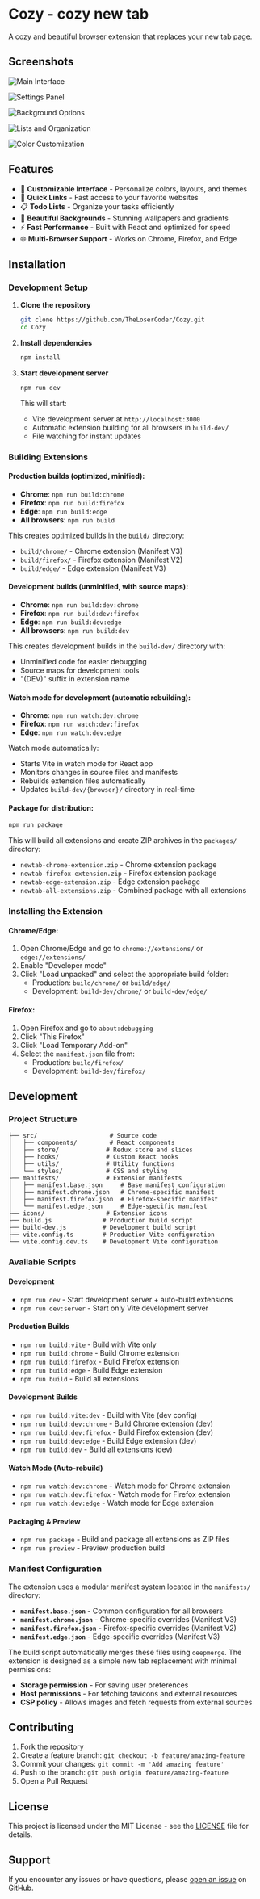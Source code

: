 # Cozy - cozy new tab

A cozy and beautiful browser extension that replaces your new tab page.

## Screenshots

![Main Interface](Screenshots/Screen%200.png)

![Settings Panel](Screenshots/Screen%201.png)

![Background Options](Screenshots/Screen%202.png)

![Lists and Organization](Screenshots/Screen%203.png)

![Color Customization](Screenshots/Screen%204.png)

## Features

- 🎨 **Customizable Interface** - Personalize colors, layouts, and themes
- 🔗 **Quick Links** - Fast access to your favorite websites
- 📋 **Todo Lists** - Organize your tasks efficiently
- 🌅 **Beautiful Backgrounds** - Stunning wallpapers and gradients
- ⚡ **Fast Performance** - Built with React and optimized for speed
- 🌐 **Multi-Browser Support** - Works on Chrome, Firefox, and Edge

## Installation

### Development Setup

1. **Clone the repository**
   ```bash
   git clone https://github.com/TheLoserCoder/Cozy.git
   cd Cozy
   ```

2. **Install dependencies**
   ```bash
   npm install
   ```

3. **Start development server**
   ```bash
   npm run dev
   ```
   This will start:
   - Vite development server at `http://localhost:3000`
   - Automatic extension building for all browsers in `build-dev/`
   - File watching for instant updates

### Building Extensions

#### Production builds (optimized, minified):

- **Chrome**: `npm run build:chrome`
- **Firefox**: `npm run build:firefox`
- **Edge**: `npm run build:edge`
- **All browsers**: `npm run build`

This creates optimized builds in the `build/` directory:
- `build/chrome/` - Chrome extension (Manifest V3)
- `build/firefox/` - Firefox extension (Manifest V2)
- `build/edge/` - Edge extension (Manifest V3)

#### Development builds (unminified, with source maps):

- **Chrome**: `npm run build:dev:chrome`
- **Firefox**: `npm run build:dev:firefox`
- **Edge**: `npm run build:dev:edge`
- **All browsers**: `npm run build:dev`

This creates development builds in the `build-dev/` directory with:
- Unminified code for easier debugging
- Source maps for development tools
- "(DEV)" suffix in extension name

#### Watch mode for development (automatic rebuilding):

- **Chrome**: `npm run watch:dev:chrome`
- **Firefox**: `npm run watch:dev:firefox`
- **Edge**: `npm run watch:dev:edge`

Watch mode automatically:
- Starts Vite in watch mode for React app
- Monitors changes in source files and manifests
- Rebuilds extension files automatically
- Updates `build-dev/{browser}/` directory in real-time

#### Package for distribution:
```bash
npm run package
```

This will build all extensions and create ZIP archives in the `packages/` directory:
- `newtab-chrome-extension.zip` - Chrome extension package
- `newtab-firefox-extension.zip` - Firefox extension package
- `newtab-edge-extension.zip` - Edge extension package
- `newtab-all-extensions.zip` - Combined package with all extensions

### Installing the Extension

#### Chrome/Edge:
1. Open Chrome/Edge and go to `chrome://extensions/` or `edge://extensions/`
2. Enable "Developer mode"
3. Click "Load unpacked" and select the appropriate build folder:
   - Production: `build/chrome/` or `build/edge/`
   - Development: `build-dev/chrome/` or `build-dev/edge/`

#### Firefox:
1. Open Firefox and go to `about:debugging`
2. Click "This Firefox"
3. Click "Load Temporary Add-on"
4. Select the `manifest.json` file from:
   - Production: `build/firefox/`
   - Development: `build-dev/firefox/`

## Development

### Project Structure

```
├── src/                    # Source code
│   ├── components/         # React components
│   ├── store/             # Redux store and slices
│   ├── hooks/             # Custom React hooks
│   ├── utils/             # Utility functions
│   └── styles/            # CSS and styling
├── manifests/             # Extension manifests
│   ├── manifest.base.json     # Base manifest configuration
│   ├── manifest.chrome.json   # Chrome-specific manifest
│   ├── manifest.firefox.json  # Firefox-specific manifest
│   └── manifest.edge.json     # Edge-specific manifest
├── icons/                 # Extension icons
├── build.js              # Production build script
├── build-dev.js          # Development build script
├── vite.config.ts        # Production Vite configuration
└── vite.config.dev.ts    # Development Vite configuration
```

### Available Scripts

#### Development
- `npm run dev` - Start development server + auto-build extensions
- `npm run dev:server` - Start only Vite development server

#### Production Builds
- `npm run build:vite` - Build with Vite only
- `npm run build:chrome` - Build Chrome extension
- `npm run build:firefox` - Build Firefox extension
- `npm run build:edge` - Build Edge extension
- `npm run build` - Build all extensions

#### Development Builds
- `npm run build:vite:dev` - Build with Vite (dev config)
- `npm run build:dev:chrome` - Build Chrome extension (dev)
- `npm run build:dev:firefox` - Build Firefox extension (dev)
- `npm run build:dev:edge` - Build Edge extension (dev)
- `npm run build:dev` - Build all extensions (dev)

#### Watch Mode (Auto-rebuild)
- `npm run watch:dev:chrome` - Watch mode for Chrome extension
- `npm run watch:dev:firefox` - Watch mode for Firefox extension
- `npm run watch:dev:edge` - Watch mode for Edge extension

#### Packaging & Preview
- `npm run package` - Build and package all extensions as ZIP files
- `npm run preview` - Preview production build

### Manifest Configuration

The extension uses a modular manifest system located in the `manifests/` directory:

- **`manifest.base.json`** - Common configuration for all browsers
- **`manifest.chrome.json`** - Chrome-specific overrides (Manifest V3)
- **`manifest.firefox.json`** - Firefox-specific overrides (Manifest V2)
- **`manifest.edge.json`** - Edge-specific overrides (Manifest V3)

The build script automatically merges these files using `deepmerge`. The extension is designed as a simple new tab replacement with minimal permissions:

- **Storage permission** - For saving user preferences
- **Host permissions** - For fetching favicons and external resources
- **CSP policy** - Allows images and fetch requests from external sources

## Contributing

1. Fork the repository
2. Create a feature branch: `git checkout -b feature/amazing-feature`
3. Commit your changes: `git commit -m 'Add amazing feature'`
4. Push to the branch: `git push origin feature/amazing-feature`
5. Open a Pull Request

## License

This project is licensed under the MIT License - see the [LICENSE](LICENSE) file for details.

## Support

If you encounter any issues or have questions, please [open an issue](https://github.com/TheLoserCoder/Cozy/issues) on GitHub.
